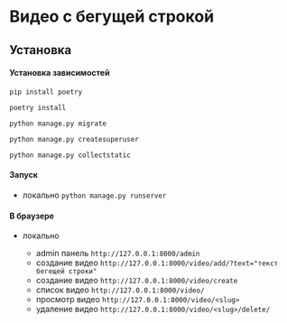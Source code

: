 # Видео с бегущей строкой

## Установка

#### Установка зависимостей

```pip install poetry```

```poetry install```

```python manage.py migrate```

```python manage.py createsuperuser```

```python manage.py collectstatic```

#### Запуск

- локально ```python manage.py runserver ```

#### В браузере

* локально

  - admin панель    ```http://127.0.0.1:8000/admin```
  - создание видео  ```http://127.0.0.1:8000/video/add/?text="текст бегещей строки"```
  - создание видео  ```http://127.0.0.1:8000/video/create```
  - список видео    ```http://127.0.0.1:8000/video/```
  - просмотр видео  ```http://127.0.0.1:8000/video/<slug>```
  - удаление видео  ```http://127.0.0.1:8000/video/<slug>/delete/```
